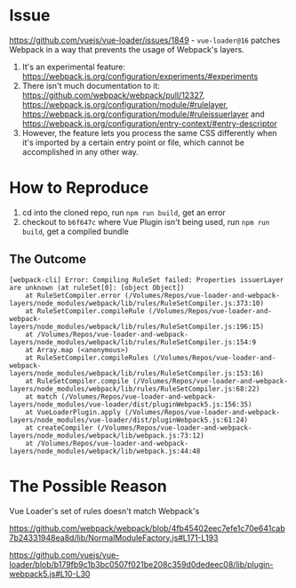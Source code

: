 # Issue

https://github.com/vuejs/vue-loader/issues/1849 - `vue-loader@16` patches Webpack in a way that prevents the usage of Webpack's layers.

1. It's an experimental feature: https://webpack.js.org/configuration/experiments/#experiments
2. There isn't much documentation to it: https://github.com/webpack/webpack/pull/12327, https://webpack.js.org/configuration/module/#rulelayer, https://webpack.js.org/configuration/module/#ruleissuerlayer and https://webpack.js.org/configuration/entry-context/#entry-descriptor
3. However, the feature lets you process the same CSS differently when it's imported by a certain entry point or file, which cannot be accomplished in any other way.

# How to Reproduce

1. cd into the cloned repo, run `npm run build`, get an error
2. checkout to `b6f647c` where Vue Plugin isn't being used, run `npm run build`, get a compiled bundle

## The Outcome

```
[webpack-cli] Error: Compiling RuleSet failed: Properties issuerLayer are unknown (at ruleSet[0]: [object Object])
    at RuleSetCompiler.error (/Volumes/Repos/vue-loader-and-webpack-layers/node_modules/webpack/lib/rules/RuleSetCompiler.js:373:10)
    at RuleSetCompiler.compileRule (/Volumes/Repos/vue-loader-and-webpack-layers/node_modules/webpack/lib/rules/RuleSetCompiler.js:196:15)
    at /Volumes/Repos/vue-loader-and-webpack-layers/node_modules/webpack/lib/rules/RuleSetCompiler.js:154:9
    at Array.map (<anonymous>)
    at RuleSetCompiler.compileRules (/Volumes/Repos/vue-loader-and-webpack-layers/node_modules/webpack/lib/rules/RuleSetCompiler.js:153:16)
    at RuleSetCompiler.compile (/Volumes/Repos/vue-loader-and-webpack-layers/node_modules/webpack/lib/rules/RuleSetCompiler.js:68:22)
    at match (/Volumes/Repos/vue-loader-and-webpack-layers/node_modules/vue-loader/dist/pluginWebpack5.js:156:35)
    at VueLoaderPlugin.apply (/Volumes/Repos/vue-loader-and-webpack-layers/node_modules/vue-loader/dist/pluginWebpack5.js:61:24)
    at createCompiler (/Volumes/Repos/vue-loader-and-webpack-layers/node_modules/webpack/lib/webpack.js:73:12)
    at /Volumes/Repos/vue-loader-and-webpack-layers/node_modules/webpack/lib/webpack.js:44:48
```

# The Possible Reason

Vue Loader's set of rules doesn't match Webpack's

https://github.com/webpack/webpack/blob/4fb45402eec7efe1c70e641cab7b24331948ea8d/lib/NormalModuleFactory.js#L171-L193

https://github.com/vuejs/vue-loader/blob/b179fb9c1b3bc0507f021be208c359d0dedeec08/lib/plugin-webpack5.js#L10-L30
